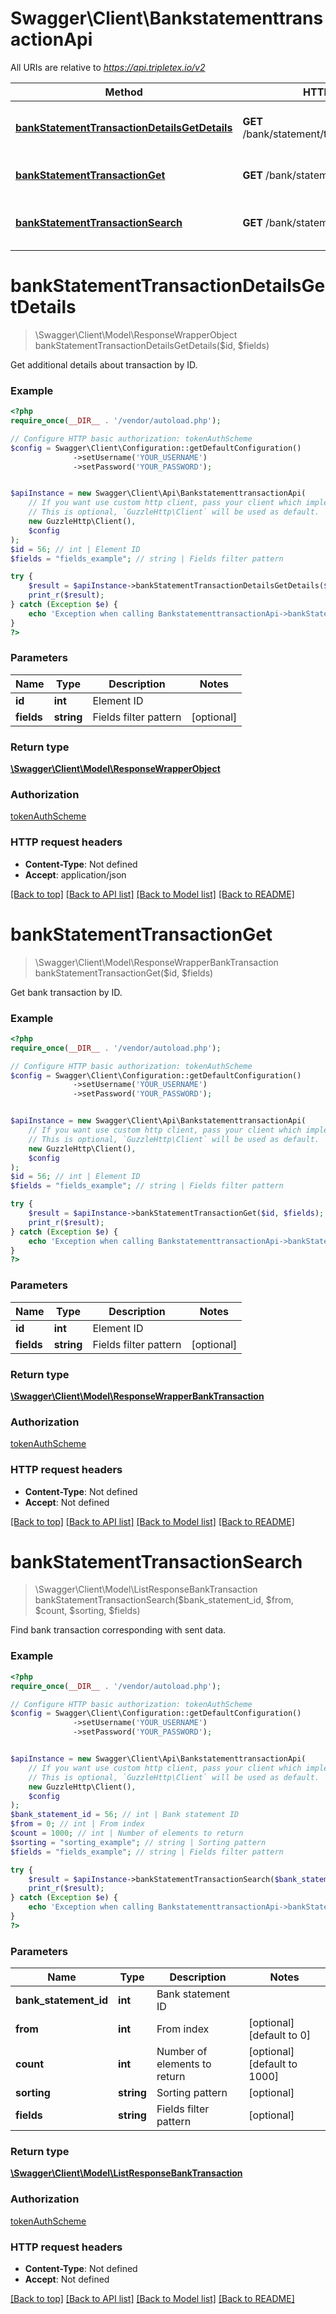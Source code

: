 # Swagger\Client\BankstatementtransactionApi

All URIs are relative to *https://api.tripletex.io/v2*

Method | HTTP request | Description
------------- | ------------- | -------------
[**bankStatementTransactionDetailsGetDetails**](BankstatementtransactionApi.md#bankStatementTransactionDetailsGetDetails) | **GET** /bank/statement/transaction/{id}/details | Get additional details about transaction by ID.
[**bankStatementTransactionGet**](BankstatementtransactionApi.md#bankStatementTransactionGet) | **GET** /bank/statement/transaction/{id} | Get bank transaction by ID.
[**bankStatementTransactionSearch**](BankstatementtransactionApi.md#bankStatementTransactionSearch) | **GET** /bank/statement/transaction | Find bank transaction corresponding with sent data.


# **bankStatementTransactionDetailsGetDetails**
> \Swagger\Client\Model\ResponseWrapperObject bankStatementTransactionDetailsGetDetails($id, $fields)

Get additional details about transaction by ID.



### Example
```php
<?php
require_once(__DIR__ . '/vendor/autoload.php');

// Configure HTTP basic authorization: tokenAuthScheme
$config = Swagger\Client\Configuration::getDefaultConfiguration()
              ->setUsername('YOUR_USERNAME')
              ->setPassword('YOUR_PASSWORD');


$apiInstance = new Swagger\Client\Api\BankstatementtransactionApi(
    // If you want use custom http client, pass your client which implements `GuzzleHttp\ClientInterface`.
    // This is optional, `GuzzleHttp\Client` will be used as default.
    new GuzzleHttp\Client(),
    $config
);
$id = 56; // int | Element ID
$fields = "fields_example"; // string | Fields filter pattern

try {
    $result = $apiInstance->bankStatementTransactionDetailsGetDetails($id, $fields);
    print_r($result);
} catch (Exception $e) {
    echo 'Exception when calling BankstatementtransactionApi->bankStatementTransactionDetailsGetDetails: ', $e->getMessage(), PHP_EOL;
}
?>
```

### Parameters

Name | Type | Description  | Notes
------------- | ------------- | ------------- | -------------
 **id** | **int**| Element ID |
 **fields** | **string**| Fields filter pattern | [optional]

### Return type

[**\Swagger\Client\Model\ResponseWrapperObject**](../Model/ResponseWrapperObject.md)

### Authorization

[tokenAuthScheme](../../README.md#tokenAuthScheme)

### HTTP request headers

 - **Content-Type**: Not defined
 - **Accept**: application/json

[[Back to top]](#) [[Back to API list]](../../README.md#documentation-for-api-endpoints) [[Back to Model list]](../../README.md#documentation-for-models) [[Back to README]](../../README.md)

# **bankStatementTransactionGet**
> \Swagger\Client\Model\ResponseWrapperBankTransaction bankStatementTransactionGet($id, $fields)

Get bank transaction by ID.



### Example
```php
<?php
require_once(__DIR__ . '/vendor/autoload.php');

// Configure HTTP basic authorization: tokenAuthScheme
$config = Swagger\Client\Configuration::getDefaultConfiguration()
              ->setUsername('YOUR_USERNAME')
              ->setPassword('YOUR_PASSWORD');


$apiInstance = new Swagger\Client\Api\BankstatementtransactionApi(
    // If you want use custom http client, pass your client which implements `GuzzleHttp\ClientInterface`.
    // This is optional, `GuzzleHttp\Client` will be used as default.
    new GuzzleHttp\Client(),
    $config
);
$id = 56; // int | Element ID
$fields = "fields_example"; // string | Fields filter pattern

try {
    $result = $apiInstance->bankStatementTransactionGet($id, $fields);
    print_r($result);
} catch (Exception $e) {
    echo 'Exception when calling BankstatementtransactionApi->bankStatementTransactionGet: ', $e->getMessage(), PHP_EOL;
}
?>
```

### Parameters

Name | Type | Description  | Notes
------------- | ------------- | ------------- | -------------
 **id** | **int**| Element ID |
 **fields** | **string**| Fields filter pattern | [optional]

### Return type

[**\Swagger\Client\Model\ResponseWrapperBankTransaction**](../Model/ResponseWrapperBankTransaction.md)

### Authorization

[tokenAuthScheme](../../README.md#tokenAuthScheme)

### HTTP request headers

 - **Content-Type**: Not defined
 - **Accept**: Not defined

[[Back to top]](#) [[Back to API list]](../../README.md#documentation-for-api-endpoints) [[Back to Model list]](../../README.md#documentation-for-models) [[Back to README]](../../README.md)

# **bankStatementTransactionSearch**
> \Swagger\Client\Model\ListResponseBankTransaction bankStatementTransactionSearch($bank_statement_id, $from, $count, $sorting, $fields)

Find bank transaction corresponding with sent data.



### Example
```php
<?php
require_once(__DIR__ . '/vendor/autoload.php');

// Configure HTTP basic authorization: tokenAuthScheme
$config = Swagger\Client\Configuration::getDefaultConfiguration()
              ->setUsername('YOUR_USERNAME')
              ->setPassword('YOUR_PASSWORD');


$apiInstance = new Swagger\Client\Api\BankstatementtransactionApi(
    // If you want use custom http client, pass your client which implements `GuzzleHttp\ClientInterface`.
    // This is optional, `GuzzleHttp\Client` will be used as default.
    new GuzzleHttp\Client(),
    $config
);
$bank_statement_id = 56; // int | Bank statement ID
$from = 0; // int | From index
$count = 1000; // int | Number of elements to return
$sorting = "sorting_example"; // string | Sorting pattern
$fields = "fields_example"; // string | Fields filter pattern

try {
    $result = $apiInstance->bankStatementTransactionSearch($bank_statement_id, $from, $count, $sorting, $fields);
    print_r($result);
} catch (Exception $e) {
    echo 'Exception when calling BankstatementtransactionApi->bankStatementTransactionSearch: ', $e->getMessage(), PHP_EOL;
}
?>
```

### Parameters

Name | Type | Description  | Notes
------------- | ------------- | ------------- | -------------
 **bank_statement_id** | **int**| Bank statement ID |
 **from** | **int**| From index | [optional] [default to 0]
 **count** | **int**| Number of elements to return | [optional] [default to 1000]
 **sorting** | **string**| Sorting pattern | [optional]
 **fields** | **string**| Fields filter pattern | [optional]

### Return type

[**\Swagger\Client\Model\ListResponseBankTransaction**](../Model/ListResponseBankTransaction.md)

### Authorization

[tokenAuthScheme](../../README.md#tokenAuthScheme)

### HTTP request headers

 - **Content-Type**: Not defined
 - **Accept**: Not defined

[[Back to top]](#) [[Back to API list]](../../README.md#documentation-for-api-endpoints) [[Back to Model list]](../../README.md#documentation-for-models) [[Back to README]](../../README.md)

